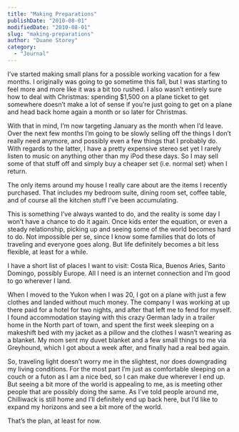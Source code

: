 ```yaml
---
title: "Making Preparations"
publishDate: "2010-08-01"
modifiedDate: "2010-08-01"
slug: "making-preparations"
author: "Duane Storey"
category:
  - "Journal"
---
```


I’ve started making small plans for a possible working vacation for a few months. I originally was going to go sometime this fall, but I was starting to feel more and more like it was a bit too rushed. I also wasn’t entirely sure how to deal with Christmas: spending $1,500 on a plane ticket to get somewhere doesn’t make a lot of sense if you’re just going to get on a plane and head back home again a month or so later for Christmas.

With that in mind, I’m now targeting January as the month when I’d leave. Over the next few months I’m going to be slowly selling off the things I don’t really need anymore, and possibly even a few things that I probably do. With regards to the latter, I have a pretty expensive stereo set yet I rarely listen to music on anything other than my iPod these days. So I may sell some of that stuff off and simply buy a cheaper set (i.e. normal set) when I return.

The only items around my house I really care about are the items I recently purchased. That includes my bedroom suite, dining room set, coffee table, and of course all the kitchen stuff I’ve been accumulating.

This is something I’ve always wanted to do, and the reality is some day I won’t have a chance to do it again. Once kids enter the equation, or even a steady relationship, picking up and seeing some of the world becomes hard to do. Not impossible per se, since I know some families that do lots of traveling and everyone goes along. But life definitely becomes a bit less flexible, at least for a while.

I have a short list of places I want to visit: Costa Rica, Buenos Aries, Santo Domingo, possibly Europe. All I need is an internet connection and I’m good to go wherever I land.

When I moved to the Yukon when I was 20, I got on a plane with just a few clothes and landed without much money. The company I was working at up there paid for a hotel for two nights, and after that left me to fend for myself. I found accommodation staying with this crazy German lady in a trailer home in the North part of town, and spent the first week sleeping on a makeshift bed with my jacket as a pillow and the clothes I wasn’t wearing as a blanket. My mom sent my duvet blanket and a few small things to me via Greyhound, which I got about a week after, and finally had a real bed again.

So, traveling light doesn’t worry me in the slightest, nor does downgrading my living conditions. For the most part I’m just as comfortable sleeping on a couch or a futon as I am a nice bed, so I can make due wherever I end up. But seeing a bit more of the world is appealing to me, as is meeting other people that are possibly doing the same. As I’ve told people around me, Chilliwack is still home and I’ll definitely end up back here, but I’d like to expand my horizons and see a bit more of the world.

That’s the plan, at least for now.